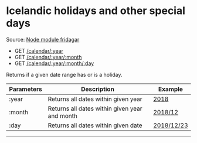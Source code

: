 # Icelandic holidays and other special days

Source: [Node module fridagar](https://www.npmjs.com/package/fridagar)

- GET [/calendar/:year](https://apis.is/calendar/:year)
- GET [/calendar/:year/:month](https://apis.is/calendar/:year/:month)
- GET [/calendar/:year/:month/:day](https://apis.is/calendar/:year/:month/:day)

Returns if a given date range has or is a holiday.

| Parameters | Description                                   | Example                                           |
|------------|-----------------------------------------------|---------------------------------------------------|
| :year      | Returns all dates within given year           | [2018](https://apis.is/calendar/2018)             |
| :month     | Returns all dates within given year and month | [2018/12](https://apis.is/calendar/2018/12)       |
| :day       | Returns all dates within given date           | [2018/12/23](https://apis.is/calendar/2018/12/23) |

---

